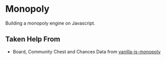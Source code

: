 # Monopoly

Building a monopoly engine on Javascript.

## Taken Help From

- Board, Community Chest and Chances Data from [vanilla-js-monopoly](https://github.com/theyoungastros/vanilla-js-monopoly)
